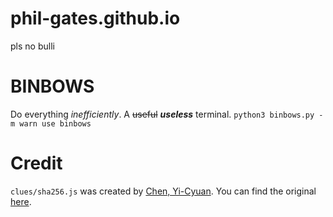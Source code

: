 # phil-gates.github.io
pls no bulli

# BINBOWS

Do everything *inefficiently*. A ~~useful~~ ***useless*** terminal.
`python3 binbows.py -m warn use binbows`

# Credit
`clues/sha256.js` was created by [Chen, Yi-Cyuan](https://github.com/emn178). You can find the original [here](https://github.com/emn178/js-sha256).
